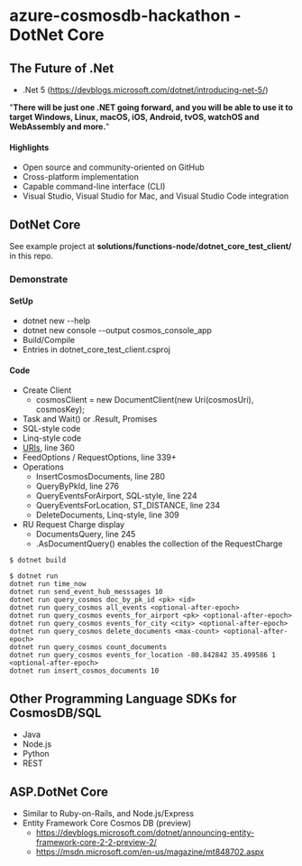 # azure-cosmosdb-hackathon - DotNet Core

## The Future of .Net

- .Net 5 (https://devblogs.microsoft.com/dotnet/introducing-net-5/)

"**There will be just one .NET going forward, and you will be able to use it to target Windows, Linux, macOS, iOS, Android, tvOS, watchOS and WebAssembly and more.**"

#### Highlights

- Open source and community-oriented on GitHub
- Cross-platform implementation
- Capable command-line interface (CLI)
- Visual Studio, Visual Studio for Mac, and Visual Studio Code integration

## DotNet Core

See example project at **solutions/functions-node/dotnet_core_test_client/** in this repo.

### Demonstrate

#### SetUp

- dotnet new --help
- dotnet new console --output cosmos_console_app
- Build/Compile
- Entries in dotnet_core_test_client.csproj

#### Code

- Create Client
  - cosmosClient = new DocumentClient(new Uri(cosmosUri), cosmosKey);
- Task and Wait() or .Result, Promises
- SQL-style code
- Linq-style code
- [URIs](https://docs.microsoft.com/en-us/rest/api/cosmos-db/cosmosdb-resource-uri-syntax-for-rest), line 360
- FeedOptions / RequestOptions, line 339+
- Operations
  - InsertCosmosDocuments, line 280
  - QueryByPkId, line 276
  - QueryEventsForAirport, SQL-style, line 224
  - QueryEventsForLocation, ST_DISTANCE, line 234
  - DeleteDocuments, Linq-style, line 309
- RU Request Charge display
  - DocumentsQuery, line 245
  - .AsDocumentQuery() enables the collection of the RequestCharge

```
$ dotnet build

$ dotnet run
dotnet run time_now
dotnet run send_event_hub_messsages 10
dotnet run query_cosmos doc_by_pk_id <pk> <id>
dotnet run query_cosmos all_events <optional-after-epoch>
dotnet run query_cosmos events_for_airport <pk> <optional-after-epoch>
dotnet run query_cosmos events_for_city <city> <optional-after-epoch>
dotnet run query_cosmos delete_documents <max-count> <optional-after-epoch>
dotnet run query_cosmos count_documents
dotnet run query_cosmos events_for_location -80.842842 35.499586 1 <optional-after-epoch>
dotnet run insert_cosmos_documents 10
```

## Other Programming Language SDKs for CosmosDB/SQL

- Java
- Node.js
- Python
- REST

## ASP.DotNet Core

- Similar to Ruby-on-Rails, and Node.js/Express
- Entity Framework Core Cosmos DB (preview)
  - https://devblogs.microsoft.com/dotnet/announcing-entity-framework-core-2-2-preview-2/
  - https://msdn.microsoft.com/en-us/magazine/mt848702.aspx

